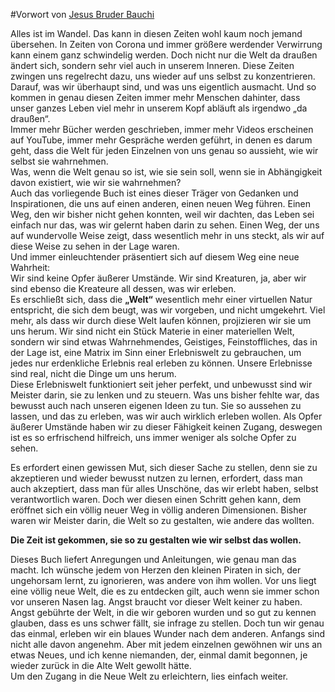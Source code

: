 #Vorwort
von [Jesus Bruder Bauchi](http://lest2020.de)

Alles ist im Wandel. Das kann in diesen Zeiten wohl kaum noch jemand übersehen. In Zeiten von Corona und immer größere werdender Verwirrung kann einem ganz schwindelig werden. Doch nicht nur die Welt da draußen ändert sich, sondern sehr viel auch in unserem Inneren. Diese Zeiten zwingen uns regelrecht dazu, uns wieder auf uns selbst zu konzentrieren. Darauf, was wir überhaupt sind, und was uns eigentlich ausmacht. Und so kommen in genau diesen Zeiten immer mehr Menschen dahinter, dass unser ganzes Leben viel mehr in unserem Kopf abläuft als irgendwo „da draußen“.  
Immer mehr Bücher werden geschrieben, immer mehr Videos erscheinen auf YouTube, immer mehr Gespräche werden geführt, in denen es darum geht, dass die Welt für jeden Einzelnen von uns genau so aussieht, wie wir selbst sie wahrnehmen.  
Was, wenn die Welt genau so ist, wie sie sein soll, wenn sie in Abhängigkeit davon existiert, wie wir sie wahrnehmen?  
Auch das vorliegende Buch ist eines dieser Träger von Gedanken und Inspirationen, die uns auf einen anderen, einen neuen Weg führen. Einen Weg, den wir bisher nicht gehen konnten, weil wir dachten, das Leben sei einfach nur das, was wir gelernt haben darin zu sehen. Einen Weg, der uns auf wundervolle Weise zeigt, dass wesentlich mehr in uns steckt, als wir auf diese Weise zu sehen in der Lage waren.  
Und immer einleuchtender präsentiert sich auf diesem Weg eine neue Wahrheit:  
Wir sind keine Opfer äußerer Umstände. Wir sind Kreaturen, ja, aber wir sind ebenso die Kreateure all dessen, was wir erleben.  
Es erschließt sich, dass die **„Welt“** wesentlich mehr einer virtuellen Natur entspricht, die sich dem beugt, was wir vorgeben, und nicht umgekehrt. Viel mehr, als dass wir durch diese Welt laufen können, projizieren wir sie um uns herum. Wir sind nicht ein Stück Materie in einer materiellen Welt, sondern wir sind etwas Wahrnehmendes, Geistiges, Feinstoffliches, das in der Lage ist, eine Matrix im Sinn einer Erlebniswelt zu gebrauchen, um jedes nur erdenkliche Erlebnis real erleben zu können. Unsere Erlebnisse sind real, nicht die Dinge um uns herum.  
Diese Erlebniswelt funktioniert seit jeher perfekt, und unbewusst sind wir Meister darin, sie zu lenken und zu steuern. Was uns bisher fehlte war, das bewusst auch nach unseren eigenen Ideen zu tun. Sie so aussehen zu lassen, und das zu erleben, was wir auch wirklich erleben wollen. Als Opfer äußerer Umstände haben wir zu dieser Fähigkeit keinen Zugang, deswegen ist es so erfrischend hilfreich, uns immer weniger als solche Opfer zu sehen.  

Es erfordert einen gewissen Mut, sich dieser Sache zu stellen, denn sie zu akzeptieren und wieder bewusst nutzen zu lernen, erfordert, dass man auch akzeptiert, dass man für alles Unschöne, das wir erlebt haben, selbst verantwortlich waren. Doch wer diesen einen Schritt gehen kann, dem eröffnet sich ein völlig neuer Weg in völlig anderen Dimensionen. 
Bisher waren wir Meister darin, die Welt so zu gestalten, wie andere das wollten.   

**Die Zeit ist gekommen, sie so zu gestalten wie wir selbst das wollen.** 

Dieses Buch liefert Anregungen und Anleitungen, wie genau man das macht. Ich wünsche jedem von Herzen den kleinen Piraten in sich, der ungehorsam lernt, zu ignorieren, was andere von ihm wollen. Vor uns liegt eine völlig neue Welt, die es zu entdecken gilt, auch wenn sie immer schon vor unseren Nasen lag. Angst braucht vor dieser Welt keiner zu haben. Angst gebührte der Welt, in die wir geboren wurden und so gut zu kennen glauben, dass es uns schwer fällt, sie infrage zu stellen. Doch tun wir genau das einmal, erleben wir ein blaues Wunder nach dem anderen. Anfangs sind nicht alle davon angenehm. Aber mit jedem einzelnen gewöhnen wir uns an etwas Neues, und ich kenne niemanden, der, einmal damit begonnen, je wieder zurück in die Alte Welt gewollt hätte.  
Um den Zugang in die Neue Welt zu erleichtern, lies einfach weiter.